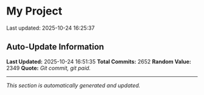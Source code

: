 # My Project


Last updated: 2025-10-24 16:25:37



































































































































































































































































































































































































































































































































































































































































































































































































































































































































































































































































































































































































































































































































































































































































































































































































































































































































































































































































































































































































































































































































































































































































































































































































































































































































































































































































































































































































































































































































































































































































































































































## Auto-Update Information

**Last Updated:** 2025-10-24 16:51:35
**Total Commits:** 2652
**Random Value:** 2349
**Quote:** _Git commit, git paid._

---
_This section is automatically generated and updated._
